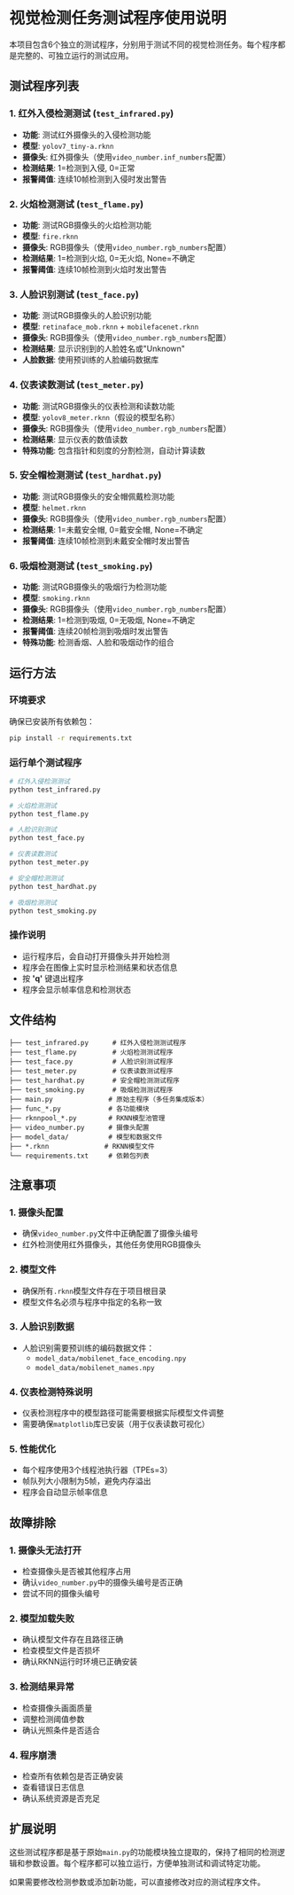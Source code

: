# 视觉检测任务测试程序使用说明

本项目包含6个独立的测试程序，分别用于测试不同的视觉检测任务。每个程序都是完整的、可独立运行的测试应用。

## 测试程序列表

### 1. 红外入侵检测测试 (`test_infrared.py`)
- **功能**: 测试红外摄像头的入侵检测功能
- **模型**: `yolov7_tiny-a.rknn`
- **摄像头**: 红外摄像头（使用`video_number.inf_numbers`配置）
- **检测结果**: 1=检测到入侵, 0=正常
- **报警阈值**: 连续10帧检测到入侵时发出警告

### 2. 火焰检测测试 (`test_flame.py`)
- **功能**: 测试RGB摄像头的火焰检测功能
- **模型**: `fire.rknn`
- **摄像头**: RGB摄像头（使用`video_number.rgb_numbers`配置）
- **检测结果**: 1=检测到火焰, 0=无火焰, None=不确定
- **报警阈值**: 连续10帧检测到火焰时发出警告

### 3. 人脸识别测试 (`test_face.py`)
- **功能**: 测试RGB摄像头的人脸识别功能
- **模型**: `retinaface_mob.rknn` + `mobilefacenet.rknn`
- **摄像头**: RGB摄像头（使用`video_number.rgb_numbers`配置）
- **检测结果**: 显示识别到的人脸姓名或"Unknown"
- **人脸数据**: 使用预训练的人脸编码数据库

### 4. 仪表读数测试 (`test_meter.py`)
- **功能**: 测试RGB摄像头的仪表检测和读数功能
- **模型**: `yolov8_meter.rknn`（假设的模型名称）
- **摄像头**: RGB摄像头（使用`video_number.rgb_numbers`配置）
- **检测结果**: 显示仪表的数值读数
- **特殊功能**: 包含指针和刻度的分割检测，自动计算读数

### 5. 安全帽检测测试 (`test_hardhat.py`)
- **功能**: 测试RGB摄像头的安全帽佩戴检测功能
- **模型**: `helmet.rknn`
- **摄像头**: RGB摄像头（使用`video_number.rgb_numbers`配置）
- **检测结果**: 1=未戴安全帽, 0=戴安全帽, None=不确定
- **报警阈值**: 连续10帧检测到未戴安全帽时发出警告

### 6. 吸烟检测测试 (`test_smoking.py`)
- **功能**: 测试RGB摄像头的吸烟行为检测功能
- **模型**: `smoking.rknn`
- **摄像头**: RGB摄像头（使用`video_number.rgb_numbers`配置）
- **检测结果**: 1=检测到吸烟, 0=无吸烟, None=不确定
- **报警阈值**: 连续20帧检测到吸烟时发出警告
- **特殊功能**: 检测香烟、人脸和吸烟动作的组合

## 运行方法

### 环境要求
确保已安装所有依赖包：
```bash
pip install -r requirements.txt
```

### 运行单个测试程序
```bash
# 红外入侵检测测试
python test_infrared.py

# 火焰检测测试
python test_flame.py

# 人脸识别测试
python test_face.py

# 仪表读数测试
python test_meter.py

# 安全帽检测测试
python test_hardhat.py

# 吸烟检测测试
python test_smoking.py
```

### 操作说明
- 运行程序后，会自动打开摄像头并开始检测
- 程序会在图像上实时显示检测结果和状态信息
- 按 **'q'** 键退出程序
- 程序会显示帧率信息和检测状态

## 文件结构

```
├── test_infrared.py      # 红外入侵检测测试程序
├── test_flame.py         # 火焰检测测试程序
├── test_face.py          # 人脸识别测试程序
├── test_meter.py         # 仪表读数测试程序
├── test_hardhat.py       # 安全帽检测测试程序
├── test_smoking.py       # 吸烟检测测试程序
├── main.py              # 原始主程序（多任务集成版本）
├── func_*.py            # 各功能模块
├── rknnpool_*.py        # RKNN模型池管理
├── video_number.py      # 摄像头配置
├── model_data/          # 模型和数据文件
├── *.rknn              # RKNN模型文件
└── requirements.txt     # 依赖包列表
```

## 注意事项

### 1. 摄像头配置
- 确保`video_number.py`文件中正确配置了摄像头编号
- 红外检测使用红外摄像头，其他任务使用RGB摄像头

### 2. 模型文件
- 确保所有`.rknn`模型文件存在于项目根目录
- 模型文件名必须与程序中指定的名称一致

### 3. 人脸识别数据
- 人脸识别需要预训练的编码数据文件：
  - `model_data/mobilenet_face_encoding.npy`
  - `model_data/mobilenet_names.npy`

### 4. 仪表检测特殊说明
- 仪表检测程序中的模型路径可能需要根据实际模型文件调整
- 需要确保`matplotlib`库已安装（用于仪表读数可视化）

### 5. 性能优化
- 每个程序使用3个线程池执行器（TPEs=3）
- 帧队列大小限制为5帧，避免内存溢出
- 程序会自动显示帧率信息

## 故障排除

### 1. 摄像头无法打开
- 检查摄像头是否被其他程序占用
- 确认`video_number.py`中的摄像头编号是否正确
- 尝试不同的摄像头编号

### 2. 模型加载失败
- 确认模型文件存在且路径正确
- 检查模型文件是否损坏
- 确认RKNN运行时环境已正确安装

### 3. 检测结果异常
- 检查摄像头画面质量
- 调整检测阈值参数
- 确认光照条件是否适合

### 4. 程序崩溃
- 检查所有依赖包是否正确安装
- 查看错误日志信息
- 确认系统资源是否充足

## 扩展说明

这些测试程序都是基于原始`main.py`的功能模块独立提取的，保持了相同的检测逻辑和参数设置。每个程序都可以独立运行，方便单独测试和调试特定功能。

如果需要修改检测参数或添加新功能，可以直接修改对应的测试程序文件。
